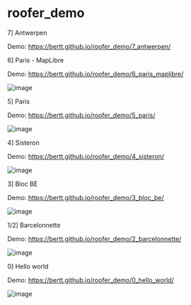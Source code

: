 # roofer_demo

7] Antwerpen

Demo: https://bertt.github.io/roofer_demo/7_antwerpen/

6] Paris - MapLibre

Demo: https://bertt.github.io/roofer_demo/6_paris_maplibre/

![image](https://github.com/user-attachments/assets/4e40f9ed-95fd-4d27-9180-d6021e70f994)


5] Paris

Demo: https://bertt.github.io/roofer_demo/5_paris/

![image](https://github.com/user-attachments/assets/8ff290a8-1738-4950-8c24-555d6ee50ab5)

4] Sisteron

Demo: https://bertt.github.io/roofer_demo/4_sisteron/

![image](https://github.com/user-attachments/assets/baebc99e-20f1-40c9-8229-a30547c84a7c)

3] Bloc BE

Demo: https://bertt.github.io/roofer_demo/3_bloc_be/

![image](https://github.com/user-attachments/assets/0c31f739-a006-46bf-8d31-a6d95d2bc169)

1/2] Barcelonnette

Demo: https://bertt.github.io/roofer_demo/2_barcelonnette/

![image](https://github.com/user-attachments/assets/fdf209f9-ead8-441e-aa70-299014c411eb)

0] Hello world

Demo: https://bertt.github.io/roofer_demo/0_hello_world/

![image](https://github.com/user-attachments/assets/ac086b2b-baed-470a-bb51-5d4eb4bece54)

